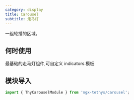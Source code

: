 ```yaml
---
category: display
title: Carousel
subtitle: 走马灯
---
```


<alert>一组轮播的区域。</alert>

## 何时使用

最基础的走马灯组件,可自定义 indicators 模板


## 模块导入

```typescript
import { ThyCarouselModule } from 'ngx-tethys/carousel';
```

<examples />
